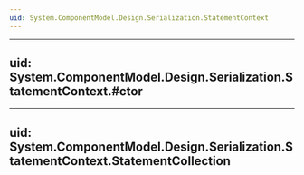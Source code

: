 ```yaml
---
uid: System.ComponentModel.Design.Serialization.StatementContext
---
```


---
uid: System.ComponentModel.Design.Serialization.StatementContext.#ctor
---

---
uid: System.ComponentModel.Design.Serialization.StatementContext.StatementCollection
---
